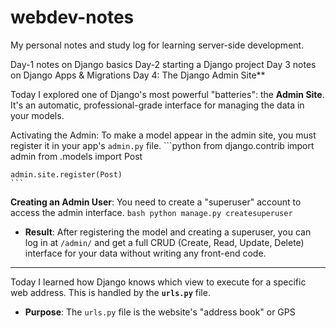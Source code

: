 # webdev-notes
My personal notes and study log for learning server-side development.

Day-1 
notes on Django basics
Day-2 
starting a Django project
Day 3
notes on Django Apps & Migrations
Day 4: The Django Admin Site**

Today I explored one of Django's most powerful "batteries": the **Admin Site**. It's an automatic, professional-grade interface for managing the data in your models.

Activating the Admin: To make a model appear in the admin site, you must register it in your app's `admin.py` file.
    ```python
    from django.contrib import admin
    from .models import Post

    admin.site.register(Post)
    ```
**Creating an Admin User**: You need to create a "superuser" account to access the admin interface.
    ```bash
    python manage.py createsuperuser
    ```
* **Result**: After registering the model and creating a superuser, you can log in at `/admin/` and get a full CRUD (Create, Read, Update, Delete) interface for your data without writing any front-end code.

---


Today I learned how Django knows which view to execute for a specific web address. This is handled by the **`urls.py`** file.

* **Purpose**: The `urls.py` file is the website's "address book" or GPS

